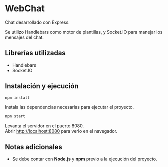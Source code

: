 # WebChat

Chat desarrollado con Express.

Se utilizo Handlebars como motor de plantillas, y Socket.IO para manejar los mensajes del chat.

## Librerías utilizadas

- Handlebars
- Socket.IO

## Instalación y ejecución

```bash
npm install
```

Instala las dependencias necesarias para ejecutar el proyecto.

```bash
npm start
```

Levanta el servidor en el puerto 8080.\
Abrir [http://localhost:8080](http://localhost:8080) para verlo en el navegador.

## Notas adicionales

- Se debe contar con **Node.js** y **npm** previo a la ejecución del proyecto.